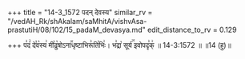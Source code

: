+++
title = "14-3_1572 पदन् देवस्य"
similar_rv = "/vedAH_Rk/shAkalam/saMhitA/vishvAsa-prastutiH/08/102/15_padaM_devasya.md"
edit_distance_to_rv = 0.129

+++
प꣣दं꣢ दे꣣व꣡स्य꣢ मी꣣ढु꣡षोऽना꣢꣯धृष्टाभिरू꣣ति꣡भिः꣢। भ꣣द्रा꣡ सूर्य꣢꣯ इवोपदृ꣣क्꣢ ॥ 14-3:1572 ॥ ॥14 (हु)॥

<div class="js_include " url="/vedAH_Rk/shAkalam/saMhitA/vishvAsa-prastutiH/08/102/15_padaM_devasya.md"  newLevelForH1="2" title="विश्वास-शाकल-प्रस्तुतिः"  > </div>